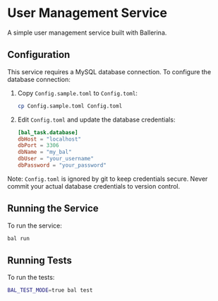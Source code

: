 # User Management Service

A simple user management service built with Ballerina.

## Configuration

This service requires a MySQL database connection. To configure the database connection:

1. Copy `Config.sample.toml` to `Config.toml`:
   ```bash
   cp Config.sample.toml Config.toml
   ```

2. Edit `Config.toml` and update the database credentials:
   ```toml
   [bal_task.database]
   dbHost = "localhost"
   dbPort = 3306
   dbName = "my_bal"
   dbUser = "your_username"
   dbPassword = "your_password"
   ```

Note: `Config.toml` is ignored by git to keep credentials secure. Never commit your actual database credentials to version control.

## Running the Service

To run the service:
```bash
bal run
```

## Running Tests

To run the tests:
```bash
BAL_TEST_MODE=true bal test
``` 